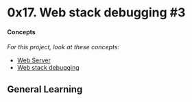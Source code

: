# 0x17. Web stack debugging #3

#### Concepts

_For this project, look at these concepts:_

* [Web Server](https://alx-intranet.hbtn.io/concepts/17)
* [Web stack debugging](https://alx-intranet.hbtn.io/concepts/68)

## General Learning
